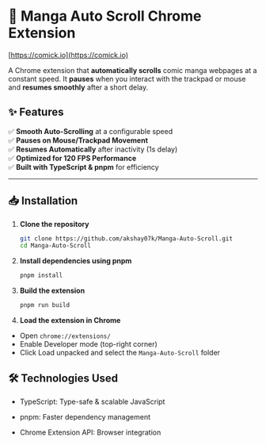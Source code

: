# 🚀 Manga Auto Scroll Chrome Extension  
[https://comick.io](https://comick.io)

A Chrome extension that **automatically scrolls** comic manga webpages at a constant speed. It **pauses** when you interact with the trackpad or mouse and **resumes smoothly** after a short delay.  

## ✨ Features  
✅ **Smooth Auto-Scrolling** at a configurable speed  
✅ **Pauses on Mouse/Trackpad Movement**  
✅ **Resumes Automatically** after inactivity (1s delay)  
✅ **Optimized for 120 FPS Performance**  
✅ **Built with TypeScript & pnpm** for efficiency  

---

## 📥 Installation  

1. **Clone the repository**  
   ```sh
   git clone https://github.com/akshay07k/Manga-Auto-Scroll.git
   cd Manga-Auto-Scroll

2. **Install dependencies using pnpm**
   ```sh
   pnpm install

3. **Build the extension**
   ```sh
   pnpm run build

4. **Load the extension in Chrome**
- Open `chrome://extensions/`
- Enable Developer mode (top-right corner)
- Click Load unpacked and select the `Manga-Auto-Scroll` folder


## 🛠️ Technologies Used
- TypeScript: Type-safe & scalable JavaScript

- pnpm: Faster dependency management

- Chrome Extension API: Browser integration

